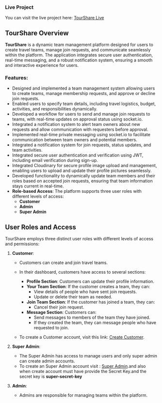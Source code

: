 ### Live Project

You can visit the live project here: [TourShare Live](https://tour-share-front-end.vercel.app)

## TourShare Overview

**TourShare** is a dynamic team management platform designed for users to create travel teams, manage join requests, and communicate seamlessly within the platform. The application integrates secure user authentication, real-time messaging, and a robust notification system, ensuring a smooth and interactive experience for users.

### Features:

- Designed and implemented a team management system allowing users to create teams, manage membership requests, and approve or decline join requests.
- Enabled users to specify team details, including travel logistics, budget, activities, and responsibilities dynamically.
- Developed a workflow for users to send and manage join requests to teams, with real-time updates on approval status using socket.io.
- Integrated a notification system to alert team owners about new requests and allow communication with requesters before approval.
- Implemented real-time private messaging using socket.io to facilitate communication between team owners and potential members.
- Integrated a notification system for join requests, status updates, and team activities.
- Integrated secure user authentication and verification using JWT, including email verification during sign-up.
- Integrated Cloudinary for secure profile image upload and management, enabling users to upload and update their profile pictures seamlessly.
- Developed functionality to dynamically update team members and their roles based on accepted join requests, ensuring that team information stays current in real-time.
- **Role-based Access**: The platform supports three user roles with different levels of access:
  - **Customer**
  - **Admin**
  - **Super Admin**

## User Roles and Access

TourShare employs three distinct user roles with different levels of access and permissions:

1. **Customer**:

   - Customers can create and join travel teams.
   - In their dashboard, customers have access to several sections:

     - **Profile Section**: Customers can update their profile information.
     - **Your Team Section**: If the customer creates a team, they can:
       - View details of people who have sent join requests.
       - Update or delete their team as needed.
     - **Join Team Section**: If the customer has joined a team, they can:
       - Cancel their join request.
     - **Message Section**: Customers can:
       - Send messages to members of the team they have joined.
       - If they created the team, they can message people who have requested to join.

   - To create a Customer account, visit this link: [Create Customer](https://tour-share-front-end.vercel.app/signUp).

2. **Super Admin**:

   - The Super Admin has access to manage users and only super admin can create admin accounts.
   - To create an Super Admin account visit : [Super Admin](https://tour-share-front-end.vercel.app/dashboard/createAdmin).and also when create account must have provide the Secret Key.and the secret key is **super-secret-key**

3. **Admin**:

   - Admins are responsible for managing teams within the platform.
